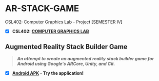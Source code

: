 # AR-STACK-GAME
 CSL402: Computer Graphics Lab - Project [SEMESTER IV]
 
  - [X] **CSL402: [COMPUTER GRAPHICS LAB](https://github.com/Amey-Thakur/COMPUTER-GRAPHICS-AND-COMPUTER-GRAPHICS-LAB)**
  
## Augmented Reality Stack Builder Game

 >**_An attempt to create an augmented reality stack builder game for Android using Google's ARCore, Unity, and C#._**
   
 - [X] **[Android APK](https://github.com/Amey-Thakur/AR-STACK-GAME/blob/main/AR-Stack-Game.apk?raw=true) - Try the application!**
